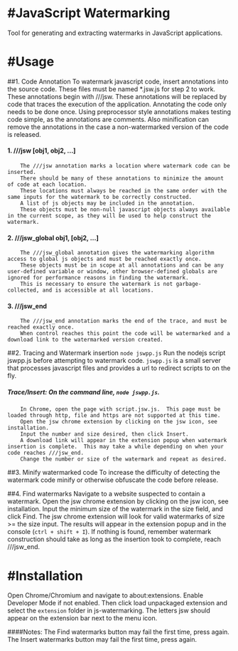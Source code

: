 
#JavaScript Watermarking
=======================

Tool for generating and extracting watermarks in JavaScript
applications.


#Usage
=======================

##1. Code Annotation
To watermark javascript code, insert annotations into the source code.
These files must be named *.jsw.js for step 2 to work.
These annotations begin with ///jsw.
These annotations will be replaced by code that traces the execution of the application.
Annotating the code only needs to be done once.
Using preprocessor style annotations makes testing code simple, as the annotations are comments.
Also minification can remove the annotations in the case a non-watermarked version of the code is released.
####	1. ///jsw [obj1, obj2, ...]
		The ///jsw annotation marks a location where watermark code can be inserted.
		There should be many of these annotations to minimize the amount of code at each location.
		These locations must always be reached in the same order with the same inputs for the watermark to be correctly constructed.
		A list of js objects may be included in the annotation.
		These objects must be non-null javascript objects always available in the current scope, as they will be used to help construct the watermark.
		
####	2. ///jsw_global obj1, [obj2, ...]
		The ///jsw_global annotation gives the watermarking algorithm access to global js objects and must be reached exactly once.  
		These objects must be in scope at all annotations and can be any user-defined variable or window, other browser-defined globals are ignored for performance reasons in finding the watermark.
		This is necessary to ensure the watermark is not garbage-collected, and is accessible at all locations.
		
####	3. ///jsw_end
		The ///jsw_end annotation marks the end of the trace, and must be reached exactly once.
		When control reaches this point the code will be watermarked and a download link to the watermarked version created.


##2. Tracing and Watermark insertion
```node jswpp.js```
Run the nodejs script jswpp.js before attempting to watermark code.
```jswpp.js``` is a small server that processes javascript files and provides a url to redirect scripts to on the fly.
#####	Trace/Insert: On the command line, ```node jswpp.js```.
		In Chrome, open the page with script.jsw.js.  This page must be loaded through http, file and https are not supported at this time.
		Open the jsw chrome extension by clicking on the jsw icon, see installation.
		Input the number and size desired, then click Insert.
		A download link will appear in the extension popup when watermark insertion is complete.  This may take a while depending on when your code reaches ///jsw_end.
		Change the number or size of the watermark and repeat as desired.


##3. Minify watermarked code
To increase the difficulty of detecting the watermark code
minify or otherwise obfuscate the code before release.


##4. Find watermarks
Navigate to a website suspected to contain a watermark.
Open the jsw chrome extension by clicking on the jsw icon, see installation.
Input the minimum size of the watermark in the size field, and click Find.
The jsw chrome extension will look for valid watermarks of size >= the size input.
The results will appear in the extension popup and in the console (```ctrl + shift + I```).
If nothing is found, remember watermark construction should take as long as the insertion took to complete, reach ///jsw_end.


#Installation
=======================

Open Chrome/Chromium and navigate to about:extensions.
Enable Developer Mode if not enabled.
Then click load unpackaged extension and select the ```extension``` folder in js-watermarking.
The letters jsw should appear on the extension bar next to the menu icon.


####Notes:
The Find watermarks button may fail the first time, press again.
The Insert watermarks button may fail the first time, press again.
